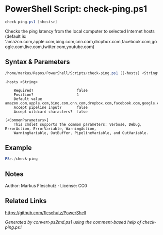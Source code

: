 # PowerShell Script: check-ping.ps1
```powershell
check-ping.ps1 [<hosts>]
```

Checks the ping latency from the local computer to selected Internet hosts
(default is: 'amazon.com,apple.com,bing.com,cnn.com,dropbox.com,facebook.com,google.com,live.com,twitter.com,youtube.com)

## Syntax & Parameters
```powershell
/home/markus/Repos/PowerShell/Scripts/check-ping.ps1 [[-hosts] <String>] [<CommonParameters>]
```

```
-hosts <String>
    
    Required?                    false
    Position?                    1
    Default value                amazon.com,apple.com,bing.com,cnn.com,dropbox.com,facebook.com,google.com,live.com,twitter.com,youtube.com
    Accept pipeline input?       false
    Accept wildcard characters?  false
```

```
[<CommonParameters>]
    This cmdlet supports the common parameters: Verbose, Debug, ErrorAction, ErrorVariable, WarningAction, 
    WarningVariable, OutBuffer, PipelineVariable, and OutVariable.
```

## Example
```powershell
PS>./check-ping
```


## Notes
Author: Markus Fleschutz · License: CC0

## Related Links
https://github.com/fleschutz/PowerShell

*Generated by convert-ps2md.ps1 using the comment-based help of check-ping.ps1*
